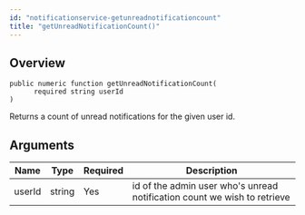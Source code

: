 ```yaml
---
id: "notificationservice-getunreadnotificationcount"
title: "getUnreadNotificationCount()"
---
```



## Overview




```luceescript
public numeric function getUnreadNotificationCount(
      required string userId
)
```

Returns a count of unread notifications for the given user id.

## Arguments


<div class="table-responsive"><table class="table"><thead><tr><th>Name</th><th>Type</th><th>Required</th><th>Description</th></tr></thead><tbody><tr><td>userId</td><td>string</td><td>Yes</td><td>id of the admin user who's unread notification count we wish to retrieve</td></tr></tbody></table></div>